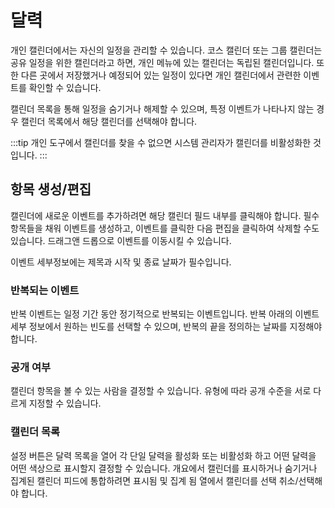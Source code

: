 # 달력
개인 캘린더에서는 자신의 일정을 관리할 수 있습니다. 코스 캘린더 또는 그룹 캘린더는 공유 일정을 위한 캘린더라고 하면, 개인 메뉴에 있는 캘린더는 독립된 캘린더입니다. 또한 다른 곳에서 저장했거나 예정되어 있는 일정이 있다면 개인 캘린더에서 관련한 이벤트를 확인할 수 있습니다.

캘린더 목록을 통해 일정을 숨기거나 해제할 수 있으며, 특정 이벤트가 나타나지 않는 경우 캘린더 목록에서 해당 캘린더를 선택해야 합니다.

:::tip
개인 도구에서 캘린더를 찾을 수 없으면 시스템 관리자가 캘린더를 비활성화한 것입니다.
:::

## 항목 생성/편집
캘린더에 새로운 이벤트를 추가하려면 해당 캘린더 필드 내부를 클릭해야 합니다. 필수 항목들을 채워 이벤트를 생성하고, 이벤트를 클릭한 다음 편집을 클릭하여 삭제할 수도 있습니다. 드래그앤 드롭으로 이벤트를 이동시킬 수 있습니다.

이벤트 세부정보에는 제목과 시작 및 종료 날짜가 필수입니다.

### 반복되는 이벤트
반복 이벤트는 일정 기간 동안 정기적으로 반복되는 이벤트입니다. 반복 아래의 이벤트 세부 정보에서 원하는 빈도를 선택할 수 있으며, 반복의 끝을 정의하는 날짜를 지정해야 합니다.

### 공개 여부
캘린더 항목을 볼 수 있는 사람을 결정할 수 있습니다. 유형에 따라 공개 수준을 서로 다르게 지정할 수 있습니다.

### 캘린더 목록
설정 버튼은 달력 목록을 열어 각 단일 달력을 활성화 또는 비활성화 하고 어떤 달력을 어떤 색상으로 표시할지 결정할 수 있습니다. 개요에서 캘린더를 표시하거나 숨기거나 집계된 캘린더 피드에 통합하려면 표시됨 및 집계 됨 열에서 캘린더를 선택 취소/선택해야 합니다.